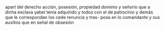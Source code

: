 apart del derecho acción, posesión, propiedad dominio y señorío que a dicha esclava yabel tenía adquirido y todos con el de patrocinio y demás que le correspondan los cede renuncia y tras- posa en lo comandante y sus auxilios que en señal de obsesión